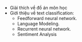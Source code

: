- Giải thích về đồ án môn học
- Giới thiệu về text classification:
  + Feedforward neural network.
  + Language Modeling.
  + Recurrent neural network.
  + Sentiment Analysis
